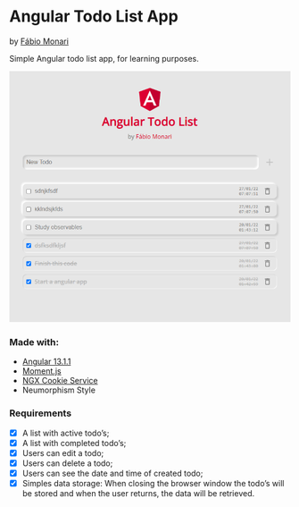 # Angular Todo List App

by [Fábio Monari](https://github.com/fabiomonari)

Simple Angular todo list app, for learning purposes.

![Todo App Screenshot](./readme-app-screenshot.png)

### Made with:

- [Angular 13.1.1](https://angular.io/)
- [Moment.js](https://www.npmjs.com/package/moment)
- [NGX Cookie Service](https://www.npmjs.com/package/ngx-cookie-service)
- Neumorphism Style

### Requirements

- [x] A list with active todo’s;
- [x] A list with completed todo’s;
- [x] Users can edit a todo;
- [x] Users can delete a todo;
- [x] Users can see the date and time of created todo;
- [x] Simples data storage: When closing the browser window the todo’s will be stored and when the user returns, the data will be retrieved.
